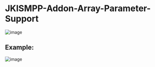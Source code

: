 # JKISMPP-Addon-Array-Parameter-Support

![image](https://github.com/NEVSTOP-LAB/JKISMPP-Addon-Array-Parameter-Support/assets/8196752/74fd3096-9aa7-40f4-9e05-00db247f929e)

## Example:

![image](https://github.com/NEVSTOP-LAB/JKISMPP-Addon-Array-Parameter-Support/assets/8196752/030de7af-01b1-425a-8e28-f1a0532574af)

